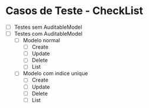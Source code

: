 # Casos de Teste - CheckList

- [ ] Testes sem AuditableModel
- [ ] Testes com AuditableModel
  - [ ] Modelo normal
    - [ ] Create
    - [ ] Update
    - [ ] Delete
    - [ ] List
  - [ ] Modelo com indice unique
      - [ ] Create
      - [ ] Update
      - [ ] Delete
      - [ ] List